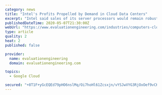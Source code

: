 ```yaml
---
category: news
title: "Intel's Profits Propelled by Demand in Cloud Data Centers"
excerpt: "Intel said sales of its server processors would remain robust in the second quarter of 2020 as more businesses look to keep workforces running remotely by renting out services over the cloud. But it faces more uncertainty in the second half of the year."
publishedDateTime: 2020-05-07T21:30:00Z
webUrl: "https://www.evaluationengineering.com/industries/computers-cloud-computing/article/21137214/intels-profits-propelled-by-demand-in-cloud-data-centers"
type: article
quality: 2
heat: 2
published: false

provider:
  name: evaluationengineering
  domain: evaluationengineering.com

topics:
  - Google Cloud

secured: "+8T1F+yGcEQEd79pHO6nslMq/Oi7hoHl61Zcsxjn/vYSJwVYG3RjOxOef9vCKSx1W4rIqKNsM1fwwLBDU7JBy2qYmH9D1G53HuHcULIU95f31kpD8OMAK0sYo2+ETyfu1nDZlw3+M4EBeeV4dyGnc85/rQPakvufBad7euODT99pNhtiiNxJl1UjPr+CBbzxNWjx0alYIzWyeZO32cQKiwFdKi8ajxgs4HtRMcnM7G/RcLzlKZqWYaetU8Ur/+dCsB3+sx4XVWCWLshtoTByoTNKxPCLIopqmyU5FVfrikB/uiwZu4Qqa+eMWZHnlYlTx32ImUJGyHb+HEiph5zxois1Dr6Pr2oYFWyIstJ4G14obcgfNQCI1G3w+ydpRKCTCGyBw1iowkg7Z6fWr29D1G+BivbA/mNBA0rrgPYd4yqRATFH9Igkww8oAPXQz52i2iRycFjH/KWMFsnb1xSOAboFnXNdxd5wwIat/ciC8TI=;qjYrmXBciEO86PfAQB9lIw=="
---
```


